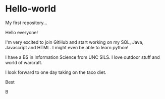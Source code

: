 # Hello-world
My first repository...

Hello everyone!

I'm very excited to join GitHub and start working on my SQL, Java, Javascript and HTML. I might even be able to learn python!

I have a BS in Information Science from UNC SILS. I love outdoor stuff and world of warcraft. 

I look forward to one day taking on the taco diet.

Best

B
